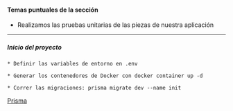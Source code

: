 #### Temas puntuales de la sección

- Realizamos las pruebas unitarias de las piezas de nuestra aplicación


---

##### Inicio del proyecto

    * Definir las variables de entorno en .env

    * Generar los contenedores de Docker con docker container up -d

    * Correr las migraciones: prisma migrate dev --name init


[Prisma](https://www.prisma.io/docs/orm/prisma-migrate/getting-started)

